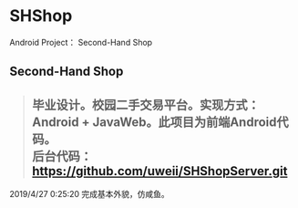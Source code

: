 # SHShop
Android Project： Second-Hand Shop 
## Second-Hand Shop ##
> ##  毕业设计。校园二手交易平台。实现方式：Android + JavaWeb。此项目为前端Android代码。<br>后台代码： https://github.com/uweii/SHShopServer.git<br>

2019/4/27 0:25:20 完成基本外貌，仿咸鱼。

